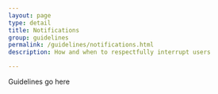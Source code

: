 ```yaml
---
layout: page
type: detail
title: Notifications
group: guidelines
permalink: /guidelines/notifications.html
description: How and when to respectfully interrupt users

---
```


Guidelines go here
